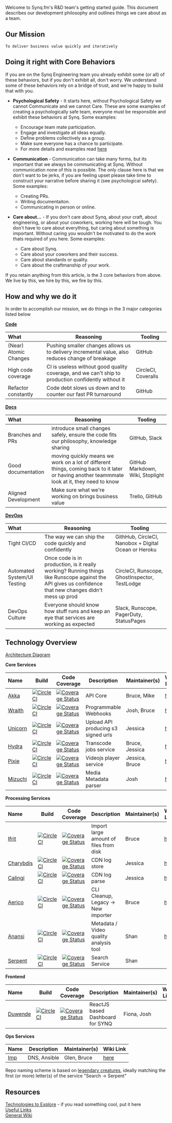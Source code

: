 Welcome to Synq.fm's R&D team's getting started guide.  This document describes our development philosophy and outlines things we care about as a team.

## Our Mission

`To deliver business value quickly and iteratively`

## Doing it right with Core Behaviors

If you are on the Synq Engineering team you already exhibit some (or all) of these behaviors, but if you don't exhibit all, don't worry. We understand some of these behaviors rely on a bridge of trust, and we're happy to build that with you.

 * __Psychological Safety__ - It starts here, without Psychological Safety we cannot Communicate and we cannot Care. These are some examples of creating a psychologically safe team, everyone must be responsible and exhibit these behaviors at Synq. Some examples:
     * Encourage team mate participation.
     * Engage and investigate all ideas equally.
     * Define problems collectively as a group.
     * Make sure everyone has a chance to participate.
     * For more details and examples read [here](https://en.wikipedia.org/wiki/Psychological_safety)
     

 * __Communication__ - Communication can take many forms, but its important that we always be communicating at Synq. Without communication none of this is possible. The only clause here is that we don't want to be jerks, if you are feeling upset please take time to construct your narrative before sharing it (see psychological safety). Some examples:
      * Creating PRs.
      * Writing documentaiton.
      * Communicating in person or online.
      
 * __Care about...__ - If you don't care about Synq, about your craft, about engineering, or about your coworkers, working here will be tough. You don't have to care about everything, but caring about something is important. Without caring you wouldn't be motivated to do the work thats required of you here. Some examples:
      * Care about Synq.
      * Care about your coworkers and their success.
      * Care about standards or quality.
      * Care about the craftmanship of your work.

If you retain anything from this article, is the 3 core behaviors from above.  We live by this, we hire by this, we fire by this.

## How and why we do it

In order to accomplish our mission, we do things in the 3 major categories listed below

[__Code__](code.md)

What   | Reasoning | Tooling
:------- | ----- | ---------
(Near) Atomic Changes | Pushing smaller changes allows us to delivery incremental value, also reduces change of breakage | GitHub
High code coverage | CI is useless without good quality coverage, and we can't ship to production confidently without it | CircleCI, Coveralls
Refactor constantly | Code debt slows us down and to counter our fast PR turnaround | GitHub

[__Docs__](docs.md)

What   | Reasoning | Tooling
:------- | ----- | ---------
Branches and PRs | introduce small changes safely, ensure the code fits our philosophy, knowledge sharing | GitHub, Slack
Good documentation | moving quickly means we work on a lot of different things, coming back to it later or having another teammmate look at it, they need to know | GitHub Markdown, Wiki, Stoplight
Aligned Development | Make sure what we're working on brings business value | Trello, GitHub

[__DevOps__](devops.md)

What   | Reasoning | Tooling
:------- | ----- | ---------
Tight CI/CD | The way we can ship the code quickly and confidently | GithHub, CircleCI, Nanobox + Digital Ocean or Heroku
Automated System/UI Testing | Once code is in production, is it really working?  Running things like Runscope against the API gives us confidence that new changes didn't mess up prod | CircleCI, Runscope, GhostInspector, TestLodge
DevOps Culture| Everyone should know how stuff runs and keep an eye that services are working as expected | Slack, Runscope, PagerDuty, StatusPages

## Technology Overview

[Architecture Diagram](https://trello.com/c/YofhnSkC/237-architecture-of-synq-media)

__Core Services__

Name                                                        | Build | Code Coverage | Description  |  Maintainer(s) | Wiki Link
:-----------------------------------------------------------|------ | ------------- | ------------ | -------------- | -----------
[Akka](https://github.com/SYNQfm/akka)  | [![CircleCI](https://circleci.com/gh/SYNQfm/akka.svg?style=svg&circle-token=e19e0a215871658959ea60b8c5151e497241ba18)](https://circleci.com/gh/SYNQfm/akka) | [![Coverage Status](https://coveralls.io/repos/github/SYNQfm/akka/badge.svg?t=gSJeot)](https://coveralls.io/github/SYNQfm/akka) | API Core | Bruce, Mike | [here](https://github.com/SYNQfm/akka/wiki)
[Wraith](https://github.com/SYNQfm/wraith) | [![CircleCI](https://circleci.com/gh/SYNQfm/wraith.svg?style=svg&circle-token=40d1dd3788a0b3d067e84d124e96d5bbdeaaf139)](https://circleci.com/gh/SYNQfm/wraith) | [![Coverage Status](https://coveralls.io/repos/github/SYNQfm/wraith/badge.svg?branch=master&t=uVtpKG)](https://coveralls.io/github/SYNQfm/wraith?branch=master) | Programmable Webhooks  | Josh, Bruce | [here](https://github.com/SYNQfm/wraith/wiki)
[Unicorn](https://github.com/SYNQfm/unicorn) | [![CircleCI](https://circleci.com/gh/SYNQfm/unicorn.svg?style=svg&circle-token=0690b087ca33c31694a3dcea2d9e4bf9a04df3a2)](https://circleci.com/gh/SYNQfm/unicorn) | [![Coverage Status](https://coveralls.io/repos/github/SYNQfm/unicorn/badge.svg?branch=master&t=u0kNmw)](https://coveralls.io/github/SYNQfm/unicorn?branch=master) | Upload API producing s3 signed urls | Jessica | [here](https://github.com/SYNQfm/unicorn/wiki)
[Hydra](https://github.com/SYNQfm/hydra)            | [![CircleCI](https://circleci.com/gh/SYNQfm/hydra.svg?style=svg&circle-token=3bb209f5fceb013cfe5bdffed8867fb84693c789)](https://circleci.com/gh/SYNQfm/hydra) | [![Coverage Status](https://coveralls.io/repos/github/SYNQfm/hydra/badge.svg?t=xMnp9a)](https://coveralls.io/github/SYNQfm/hydra) | Transcode jobs service | Bruce, Jessica | [here](https://github.com/SYNQfm/hydra/wiki)
[Pixie](https://github.com/SYNQfm/pixie)           | [![CircleCI](https://circleci.com/gh/SYNQfm/pixie.svg?style=svg&circle-token=48d2d9d54880593f3335c5f07752fca21a514ef8)](https://circleci.com/gh/SYNQfm/pixie) | [![Coverage Status](https://coveralls.io/repos/github/SYNQfm/pixie/badge.svg?t=njYMm6)](https://coveralls.io/github/SYNQfm/pixie) | Videojs player service | Jessica, Bruce | [here](https://github.com/SYNQfm/pixie/wiki)
[Mizuchi](https://github.com/SYNQfm/mizuchi)           | [![CircleCI](https://circleci.com/gh/SYNQfm/wraith.svg?style=svg&circle-token=40d1dd3788a0b3d067e84d124e96d5bbdeaaf139)](https://circleci.com/gh/SYNQfm/wraith) | [![Coverage Status](https://coveralls.io/repos/github/SYNQfm/mizuchi/badge.svg?branch=master&t=PAqpkU)](https://coveralls.io/github/SYNQfm/mizuchi?branch=master) | Media Metadata parser | Josh | [here](https://github.com/SYNQfm/monopod/wiki)

__Processing Services__

Name                                                        | Build | Code Coverage | Description  |  Maintainer(s) | Wiki Link
:-----------------------------------------------------------|------ | ------------- | ------------ | -------------- | -----------
[Ifrit](https://github.com/SYNQfm/ifrit) | [![CircleCI](https://circleci.com/gh/SYNQfm/ifrit.svg?style=svg&circle-token=c4b769d9df0c236f89eb90a4e5413307a152665f)](https://circleci.com/gh/SYNQfm/ifrit) | [![Coverage Status](https://coveralls.io/repos/github/SYNQfm/ifrit/badge.svg?t=izPz3O)](https://coveralls.io/github/SYNQfm/ifrit) | Import large amount of files from disk | Bruce | [here](https://github.com/SYNQfm/ifrit/wiki)
[Charybdis](https://github.com/SYNQfm/charybdis) | [![CircleCI](https://circleci.com/gh/SYNQfm/charybdis.svg?style=svg&circle-token=07d34336bd24df048b532ed90e2b0b9cf9fea46c)](https://circleci.com/gh/SYNQfm/charybdis)| [![Coverage Status](https://coveralls.io/repos/github/SYNQfm/charybdis/badge.svg?t=cuzDts)](https://coveralls.io/github/SYNQfm/charybdis) | CDN log store | Jessica | [here](https://github.com/SYNQfm/charybdis/wiki)
[Calingi](https://github.com/SYNQfm/calingi) | [![CircleCI](https://circleci.com/gh/SYNQfm/calingi.svg?style=svg&circle-token=35f2b9d5ba20859dfee3af32129b8f746645f665)](https://circleci.com/gh/SYNQfm/calingi)| [![Coverage Status](https://coveralls.io/repos/github/SYNQfm/calingi/badge.svg?t=AgvRqu)](https://coveralls.io/github/SYNQfm/calingi) | CDN log parse | Jessica | [here](https://github.com/SYNQfm/calingi/wiki)
[Aerico](https://github.com/SYNQfm/aerico) | [![CircleCI](https://circleci.com/gh/SYNQfm/aerico.svg?style=svg&circle-token=6bf28fed9b7e034017e2c7229049f774b3e80bc3)](https://circleci.com/gh/SYNQfm/aerico) | [![Coverage Status](https://coveralls.io/repos/github/SYNQfm/aerico/badge.svg?t=Go4IJe)](https://coveralls.io/github/SYNQfm/aerico) | CLI Cleanup, Legacy -> New importer | Bruce | [here](https://github.com/SYNQfm/aerico/wiki)
[Anansi](https://github.com/SYNQfm/anansi) | [![CircleCI](https://circleci.com/gh/SYNQfm/anansi.svg?style=svg&circle-token=85d81001ef156fe3d431b47181bcc8bfa27bfb57)](https://circleci.com/gh/SYNQfm/anansi) | [![Coverage Status](https://coveralls.io/repos/github/SYNQfm/anansi/badge.svg?t=QZb3mG)](https://coveralls.io/github/SYNQfm/anansi) | Metadata / Video quality analysis tool | Shan | [here](https://github.com/SYNQfm/anansi/wiki)
[Serpent](https://github.com/SYNQfm/serpent) | [![CircleCI](https://circleci.com/gh/SYNQfm/serpent.svg?style=svg&circle-token=72818c7c369b486bd9c73e132517731907e3e72e)](https://circleci.com/gh/SYNQfm/serpent) | [![Coverage Status](https://coveralls.io/repos/github/SYNQfm/serpent/badge.svg?t=ztcRW1)](https://coveralls.io/github/SYNQfm/serpent) | Search Service | Shan |

__Frontend__

Name                                                        | Build | Code Coverage | Description  |  Maintainer(s) | Wiki Link
:-----------------------------------------------------------|------ | ------------- | ------------ | -------------- | -----------
[Duwende](https://github.com/SYNQfm/duwende) |[![CircleCI](https://circleci.com/gh/SYNQfm/duwende.svg?style=svg&circle-token=7824d007524d1618e7c8c702a6a2bdd7af0c914d)](https://circleci.com/gh/SYNQfm/duwende) | [![Coverage Status](https://coveralls.io/repos/github/SYNQfm/duwende/badge.svg?branch=master&t=nBpAUi)](https://coveralls.io/github/SYNQfm/duwende?branch=master) | ReactJS based Dashboard for SYNQ | Fiona, Josh | 

__Ops Services__
 
Name                                                         | Description  |  Maintainer(s) |  Wiki Link  
:----------------------------------------------------------- | ------------ | -------------- | ----------- 
[Imp](https://github.com/SYNQfm/imp) | DNS, Ansible | Glen, Bruce | [here](https://github.com/SYNQfm/imp/wiki) 

Repo naming scheme is based on [legendary creatures](https://en.wikipedia.org/wiki/Lists_of_legendary_creatures), ideally matching the first (or more) letter(s) of the service "Search -> Serpent"

## Resources

[Technologies to Explore](https://github.com/SYNQfm/getting-started/wiki/Technologies-to-Explore) - if you read something cool, put it here    
[Useful Links](links.md)    
[General Wiki](https://github.com/SYNQfm/getting-started/wiki)
